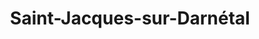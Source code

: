 ---
title: Saint-Jacques-sur-Darnétal
url: /saint-jacques-sur-darnetal/
latitude: 49.44
longitude: 1.205
---